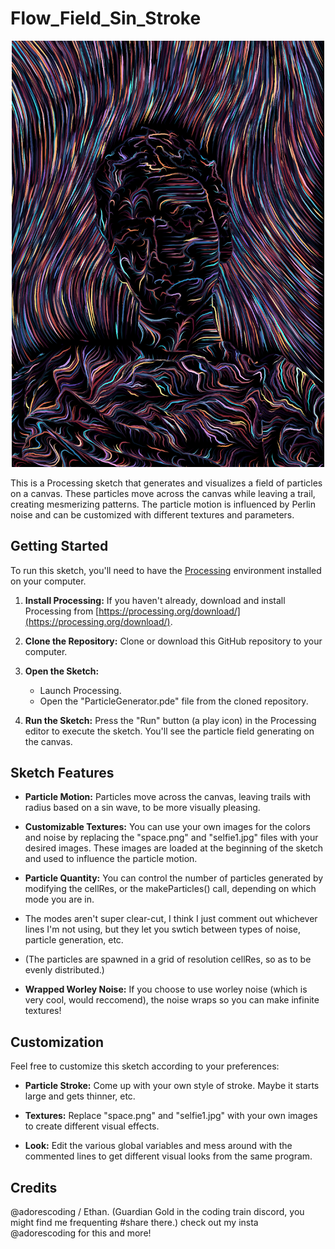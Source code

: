 # Flow_Field_Sin_Stroke

<p align="center">
  <img src="Self_Portrait_sin_stroke_adorescoding.png" alt="Self Portrait Here?" width="500">
</p>

This is a Processing sketch that generates and visualizes a field of particles on a canvas. These particles move across the canvas while leaving a trail, creating mesmerizing patterns. The particle motion is influenced by Perlin noise and can be customized with different textures and parameters.

## Getting Started

To run this sketch, you'll need to have the [Processing](https://processing.org/) environment installed on your computer.

1. **Install Processing:** If you haven't already, download and install Processing from [https://processing.org/download/](https://processing.org/download/).

2. **Clone the Repository:** Clone or download this GitHub repository to your computer.

3. **Open the Sketch:**
   - Launch Processing.
   - Open the "ParticleGenerator.pde" file from the cloned repository.

4. **Run the Sketch:** Press the "Run" button (a play icon) in the Processing editor to execute the sketch. You'll see the particle field generating on the canvas.

## Sketch Features

- **Particle Motion:** Particles move across the canvas, leaving trails with radius based on a sin wave, to be more visually pleasing.

- **Customizable Textures:** You can use your own images for the colors and noise by replacing the "space.png" and "selfie1.jpg" files with your desired images. These images are loaded at the beginning of the sketch and used to influence the particle motion.

- **Particle Quantity:** You can control the number of particles generated by modifying the cellRes, or the makeParticles() call, depending on which mode you are in.
- The modes aren't super clear-cut, I think I just comment out whichever lines I'm not using, but they let you swtich between types of noise, particle generation, etc.
- (The particles are spawned in a grid of resolution cellRes, so as to be evenly distributed.)
  
- **Wrapped Worley Noise:** If you choose to use worley noise (which is very cool, would reccomend), the noise wraps so you can make infinite textures! 
  
## Customization

Feel free to customize this sketch according to your preferences:

- **Particle Stroke:** Come up with your own style of stroke. Maybe it starts large and gets thinner, etc.

- **Textures:** Replace "space.png" and "selfie1.jpg" with your own images to create different visual effects.

- **Look:** Edit the various global variables and mess around with the commented lines to get different visual looks from the same program.

## Credits

@adorescoding / Ethan. (Guardian Gold in the coding train discord, you might find me frequenting #share there.) check out my insta @adorescoding for this and more!
